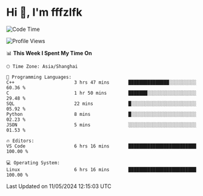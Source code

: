 # Hi 👋, I'm fffzlfk

<!--START_SECTION:waka-->
![Code Time](http://img.shields.io/badge/Code%20Time-700%20hrs%2029%20mins-blue)

![Profile Views](http://img.shields.io/badge/Profile%20Views-0-blue)

📊 **This Week I Spent My Time On** 

```text
🕑︎ Time Zone: Asia/Shanghai

💬 Programming Languages: 
C++                      3 hrs 47 mins       ███████████████░░░░░░░░░░   60.36 % 
C                        1 hr 50 mins        ███████░░░░░░░░░░░░░░░░░░   29.48 % 
SQL                      22 mins             █░░░░░░░░░░░░░░░░░░░░░░░░   05.92 % 
Python                   8 mins              █░░░░░░░░░░░░░░░░░░░░░░░░   02.23 % 
JSON                     5 mins              ░░░░░░░░░░░░░░░░░░░░░░░░░   01.53 % 

🔥 Editors: 
VS Code                  6 hrs 16 mins       █████████████████████████   100.00 % 

💻 Operating System: 
Linux                    6 hrs 16 mins       █████████████████████████   100.00 % 
```


 Last Updated on 11/05/2024 12:15:03 UTC
<!--END_SECTION:waka-->
